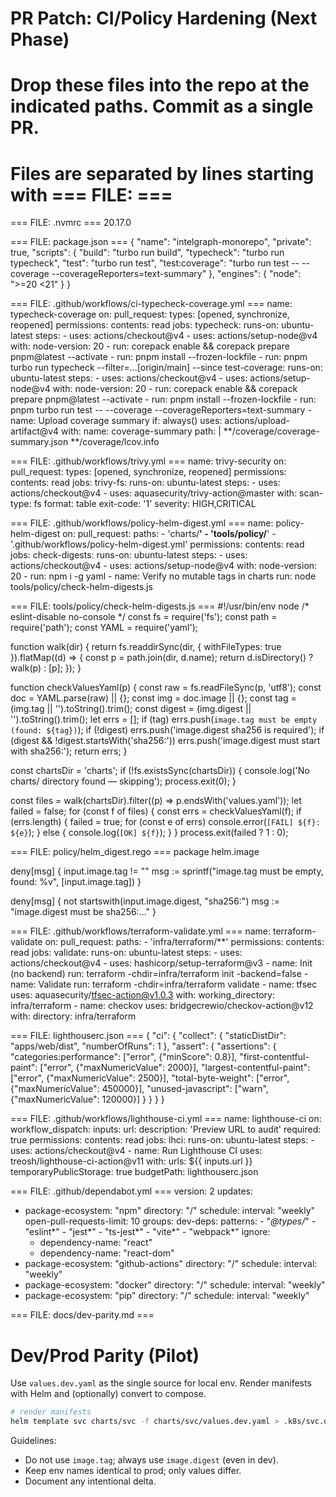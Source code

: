 # PR Patch: CI/Policy Hardening (Next Phase)
#
# Drop these files into the repo at the indicated paths. Commit as a single PR.
# Files are separated by lines starting with === FILE: <path> ===

=== FILE: .nvmrc ===
20.17.0

=== FILE: package.json ===
{
  "name": "intelgraph-monorepo",
  "private": true,
  "scripts": {
    "build": "turbo run build",
    "typecheck": "turbo run typecheck",
    "test": "turbo run test",
    "test:coverage": "turbo run test -- --coverage --coverageReporters=text-summary"
  },
  "engines": {
    "node": ">=20 <21"
  }
}

=== FILE: .github/workflows/ci-typecheck-coverage.yml ===
name: typecheck-coverage
on:
  pull_request:
    types: [opened, synchronize, reopened]
permissions:
  contents: read
jobs:
  typecheck:
    runs-on: ubuntu-latest
    steps:
      - uses: actions/checkout@v4
      - uses: actions/setup-node@v4
        with:
          node-version: 20
      - run: corepack enable && corepack prepare pnpm@latest --activate
      - run: pnpm install --frozen-lockfile
      - run: pnpm turbo run typecheck --filter=...[origin/main] --since
  test-coverage:
    runs-on: ubuntu-latest
    steps:
      - uses: actions/checkout@v4
      - uses: actions/setup-node@v4
        with:
          node-version: 20
      - run: corepack enable && corepack prepare pnpm@latest --activate
      - run: pnpm install --frozen-lockfile
      - run: pnpm turbo run test -- --coverage --coverageReporters=text-summary
      - name: Upload coverage summary
        if: always()
        uses: actions/upload-artifact@v4
        with:
          name: coverage-summary
          path: |
            **/coverage/coverage-summary.json
            **/coverage/lcov.info

=== FILE: .github/workflows/trivy.yml ===
name: trivy-security
on:
  pull_request:
    types: [opened, synchronize, reopened]
permissions:
  contents: read
jobs:
  trivy-fs:
    runs-on: ubuntu-latest
    steps:
      - uses: actions/checkout@v4
      - uses: aquasecurity/trivy-action@master
        with:
          scan-type: fs
          format: table
          exit-code: '1'
          severity: HIGH,CRITICAL

=== FILE: .github/workflows/policy-helm-digest.yml ===
name: policy-helm-digest
on:
  pull_request:
    paths:
      - 'charts/**'
      - 'tools/policy/**'
      - '.github/workflows/policy-helm-digest.yml'
permissions:
  contents: read
jobs:
  check-digests:
    runs-on: ubuntu-latest
    steps:
      - uses: actions/checkout@v4
      - uses: actions/setup-node@v4
        with:
          node-version: 20
      - run: npm i -g yaml
      - name: Verify no mutable tags in charts
        run: node tools/policy/check-helm-digests.js

=== FILE: tools/policy/check-helm-digests.js ===
#!/usr/bin/env node
/* eslint-disable no-console */
const fs = require('fs');
const path = require('path');
const YAML = require('yaml');

function walk(dir) {
  return fs.readdirSync(dir, { withFileTypes: true }).flatMap((d) => {
    const p = path.join(dir, d.name);
    return d.isDirectory() ? walk(p) : [p];
  });
}

function checkValuesYaml(p) {
  const raw = fs.readFileSync(p, 'utf8');
  const doc = YAML.parse(raw) || {};
  const img = doc.image || {};
  const tag = (img.tag || '').toString().trim();
  const digest = (img.digest || '').toString().trim();
  let errs = [];
  if (tag) errs.push(`image.tag must be empty (found: ${tag})`);
  if (!digest) errs.push('image.digest sha256 is required');
  if (digest && !digest.startsWith('sha256:')) errs.push('image.digest must start with sha256:');
  return errs;
}

const chartsDir = 'charts';
if (!fs.existsSync(chartsDir)) {
  console.log('No charts/ directory found — skipping');
  process.exit(0);
}

const files = walk(chartsDir).filter((p) => p.endsWith('values.yaml'));
let failed = false;
for (const f of files) {
  const errs = checkValuesYaml(f);
  if (errs.length) {
    failed = true;
    for (const e of errs) console.error(`[FAIL] ${f}: ${e}`);
  } else {
    console.log(`[OK] ${f}`);
  }
}
process.exit(failed ? 1 : 0);

=== FILE: policy/helm_digest.rego ===
package helm.image

deny[msg] {
  input.image.tag != ""
  msg := sprintf("image.tag must be empty, found: %v", [input.image.tag])
}

deny[msg] {
  not startswith(input.image.digest, "sha256:")
  msg := "image.digest must be sha256:..."
}

=== FILE: .github/workflows/terraform-validate.yml ===
name: terraform-validate
on:
  pull_request:
    paths:
      - 'infra/terraform/**'
permissions:
  contents: read
jobs:
  validate:
    runs-on: ubuntu-latest
    steps:
      - uses: actions/checkout@v4
      - uses: hashicorp/setup-terraform@v3
      - name: Init (no backend)
        run: terraform -chdir=infra/terraform init -backend=false
      - name: Validate
        run: terraform -chdir=infra/terraform validate
      - name: tfsec
        uses: aquasecurity/tfsec-action@v1.0.3
        with:
          working_directory: infra/terraform
      - name: checkov
        uses: bridgecrewio/checkov-action@v12
        with:
          directory: infra/terraform

=== FILE: lighthouserc.json ===
{
  "ci": {
    "collect": {
      "staticDistDir": "apps/web/dist",
      "numberOfRuns": 1
    },
    "assert": {
      "assertions": {
        "categories:performance": ["error", {"minScore": 0.8}],
        "first-contentful-paint": ["error", {"maxNumericValue": 2000}],
        "largest-contentful-paint": ["error", {"maxNumericValue": 2500}],
        "total-byte-weight": ["error", {"maxNumericValue": 450000}],
        "unused-javascript": ["warn", {"maxNumericValue": 120000}]
      }
    }
  }
}

=== FILE: .github/workflows/lighthouse-ci.yml ===
name: lighthouse-ci
on:
  workflow_dispatch:
    inputs:
      url:
        description: 'Preview URL to audit'
        required: true
permissions:
  contents: read
jobs:
  lhci:
    runs-on: ubuntu-latest
    steps:
      - uses: actions/checkout@v4
      - name: Run Lighthouse CI
        uses: treosh/lighthouse-ci-action@v11
        with:
          urls: ${{ inputs.url }}
          temporaryPublicStorage: true
          budgetPath: lighthouserc.json

=== FILE: .github/dependabot.yml ===
version: 2
updates:
  - package-ecosystem: "npm"
    directory: "/"
    schedule:
      interval: "weekly"
    open-pull-requests-limit: 10
    groups:
      dev-deps:
        patterns:
          - "*@types/*"
          - "eslint*"
          - "jest*"
          - "ts-jest*"
          - "vite*"
          - "webpack*"
    ignore:
      - dependency-name: "react"
      - dependency-name: "react-dom"
  - package-ecosystem: "github-actions"
    directory: "/"
    schedule:
      interval: "weekly"
  - package-ecosystem: "docker"
    directory: "/"
    schedule:
      interval: "weekly"
  - package-ecosystem: "pip"
    directory: "/"
    schedule:
      interval: "weekly"

=== FILE: docs/dev-parity.md ===
# Dev/Prod Parity (Pilot)

Use `values.dev.yaml` as the single source for local env. Render manifests with Helm and (optionally) convert to compose.

```bash
# render manifests
helm template svc charts/svc -f charts/svc/values.dev.yaml > .k8s/svc.dev.yaml
```

Guidelines:
- Do not use `image.tag`; always use `image.digest` (even in dev). 
- Keep env names identical to prod; only values differ.
- Document any intentional delta.
